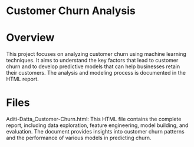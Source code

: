 # Customer Churn Analysis
# Overview
This project focuses on analyzing customer churn using machine learning techniques. It aims to understand the key factors that lead to customer churn and to develop predictive models that can help businesses retain their customers. The analysis and modeling process is documented in the HTML report.
# Files
Aditi-Datta_Customer-Churn.html: This HTML file contains the complete report, including data exploration, feature engineering, model building, and evaluation. The document provides insights into customer churn patterns and the performance of various models in predicting churn.
